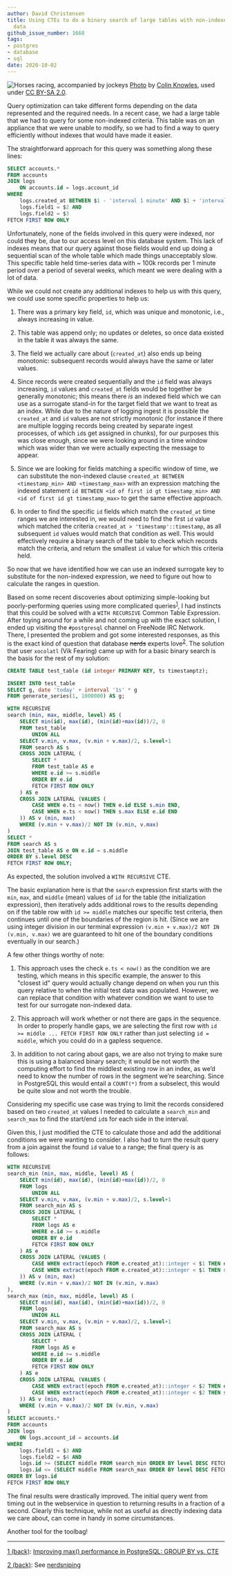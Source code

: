 ```yaml
---
author: David Christensen
title: Using CTEs to do a binary search of large tables with non-indexed correlated
  data
github_issue_number: 1668
tags:
- postgres
- database
- sql
date: 2020-10-02
---
```


![Horses racing, accompanied by jockeys](/blog/2020/10/postgresql-binary-search-correlated-data-cte/banner.jpg)
[Photo](https://www.flickr.com/photos/colink/8646391995/) by [Colin Knowles](https://www.flickr.com/photos/colink/), used under [CC BY-SA 2.0](https://creativecommons.org/licenses/by-sa/2.0/).

Query optimization can take different forms depending on the data represented and the required
needs. In a recent case, we had a large table that we had to query for some non-indexed criteria.
This table was on an appliance that we were unable to modify, so we had to find a way to query
efficiently without indexes that would have made it easier.

The straightforward approach for this query was something along these lines:

```sql
SELECT accounts.*
FROM accounts
JOIN logs
    ON accounts.id = logs.account_id
WHERE
    logs.created_at BETWEEN $1 - 'interval 1 minute' AND $1 + 'interval 1 minute' AND
    logs.field1 = $2 AND
    logs.field2 = $3
FETCH FIRST ROW ONLY
```

Unfortunately, none of the fields involved in this query were indexed, nor could they be, due to
our access level on this database system. This lack of indexes means that our query against those
fields would end up doing a sequential scan of the whole table which made things unacceptably slow. This specific table held
time-series data with ~ 100k records per 1 minute period over a period of several weeks, which
meant we were dealing with a lot of data.

While we could not create any additional indexes to help us with this query, we could use some
specific properties to help us:

1. There was a primary key field, `id`, which was unique and monotonic, i.e., always
increasing in value.

1. This table was append only; no updates or deletes, so once data existed in the table it was
always the same.

1. The field we actually care about (`created_at`) also ends up being monotonic: subsequent records would always have the same or later values.

1. Since records were created sequentially and the `id` field was always increasing, `id` values and
`created_at` fields would be together be generally monotonic; this means there *is* an indexed field
which we can use as a surrogate stand-in for the target field that we want to treat as an index.
While due to the nature of logging ingest it is possible the `created_at` and `id` values are not
strictly monotonic (for instance if there are multiple logging records being created by separate
ingest processes, of which `id`s get assigned in chunks), for our purposes this was close enough,
since we were looking around in a time window which was wider than we were actually expecting the
message to appear.

1. Since we are looking for fields matching a specific window of time, we can substitute the
non-indexed clause `created_at BETWEEN <timestamp_min> AND <timestamp_max>` with an expression
matching the indexed statement `id BETWEEN <id of first id gt timestamp_min> AND <id of first id gt
timestamp_max>` to get the same effective approach.

1. In order to find the specific `id` fields which match the `created_at` time ranges we are
interested in, we would need to find the first `id` value which matched the criteria `created_at >
'timestamp'::timestamp`, as all subsequent `id` values would match that condition as well. This
would effectively require a binary search of the table to check which records match the criteria,
and return the smallest `id` value for which this criteria held.

So now that we have identified how we can use an indexed surrogate key to substitute for the
non-indexed expression, we need to figure out how to calculate the ranges in question.

Based on some recent discoveries about optimizing simple-looking but poorly-performing queries using
more complicated queries<a name="jump1"></a><sup>[1](#footnote1)</sup>, I had instincts that this could be solved with a `WITH RECURSIVE`
Common Table Expression. After toying around for a while and not coming up with the exact solution,
I ended up visiting the `#postgresql` channel on FreeNode IRC Network. There, I presented the
problem and got some interested responses, as this is the exact kind of question that database
~~nerds~~ experts love<a name="jump2"></a><sup>[2](#footnote2)</sup>. The solution that user `xocolatl` (Vik Fearing) came up with for a basic
binary search is the basis for the rest of my solution:

```sql
CREATE TABLE test_table (id integer PRIMARY KEY, ts timestamptz);

INSERT INTO test_table
SELECT g, date 'today' + interval '1s' * g
FROM generate_series(1, 1000000) AS g;

WITH RECURSIVE
search (min, max, middle, level) AS (
    SELECT min(id), max(id), (min(id)+max(id))/2, 0
    FROM test_table
        UNION ALL
    SELECT v.min, v.max, (v.min + v.max)/2, s.level+1
    FROM search AS s
    CROSS JOIN LATERAL (
        SELECT *
        FROM test_table AS e
        WHERE e.id >= s.middle
        ORDER BY e.id
        FETCH FIRST ROW ONLY
    ) AS e
    CROSS JOIN LATERAL (VALUES (
        CASE WHEN e.ts < now() THEN e.id ELSE s.min END,
        CASE WHEN e.ts < now() THEN s.max ELSE e.id END
    )) AS v (min, max)
    WHERE (v.min + v.max)/2 NOT IN (v.min, v.max)
)
SELECT *
FROM search AS s
JOIN test_table AS e ON e.id = s.middle
ORDER BY s.level DESC
FETCH FIRST ROW ONLY;
```

As expected, the solution involved a `WITH RECURSIVE` CTE.

The basic explanation here is that the `search` expression first starts with the `min`, `max`, and
`middle` (mean) values of `id` for the table (the initialization expression), then iteratively adds
additional rows to the results depending on if the table row with `id >= middle` matches our
specific test criteria, then continues until one of the boundaries of the region is hit. (Since we
are using integer division in our terminal expression `(v.min + v.max)/2 NOT IN (v.min, v.max)` we
are guaranteed to hit one of the boundary conditions eventually in our search.)

A few other things worthy of note:

1. This approach uses the check `e.ts < now()` as the condition we are testing, which means in this
specific example, the answer to this "closest id" query would actually change depend on when you run
this query relative to when the initial test data was populated. However, we can replace that
condition with whatever condition we want to use to test for our surrogate non-indexed data.

1. This approach will work whether or not there are gaps in the sequence. In order to properly
handle gaps, we are selecting the first row with `id >= middle ... FETCH FIRST ROW ONLY` rather than
just selecting `id = middle`, which you could do in a gapless sequence.

1. In addition to not caring about gaps, we are also not trying to make sure this is using a
balanced binary search; it would be not worth the computing effort to find the middlest existing row
in an index, as we’d need to know the number of rows in the segment we’re searching. Since in
PostgreSQL this would entail a `COUNT(*)` from a subselect, this would be quite slow and not worth
the trouble.

Considering my specific use case was trying to limit the records considered based on two
`created_at` values I needed to calculate a `search_min` and `search_max` to find the start/end
`id`s for each side in the interval.

Given this, I just modified the CTE to calculate those and add the additional conditions we were
wanting to consider. I also had to turn the result query from a join against the found `id` value
to a range; the final query is as follows:

```sql
WITH RECURSIVE
search_min (min, max, middle, level) AS (
    SELECT min(id), max(id), (min(id)+max(id))/2, 0
    FROM logs
        UNION ALL
    SELECT v.min, v.max, (v.min + v.max)/2, s.level+1
    FROM search_min AS s
    CROSS JOIN LATERAL (
        SELECT *
        FROM logs AS e
        WHERE e.id >= s.middle
        ORDER BY e.id
        FETCH FIRST ROW ONLY
    ) AS e
    CROSS JOIN LATERAL (VALUES (
        CASE WHEN extract(epoch FROM e.created_at)::integer < $1 THEN e.id ELSE s.min END,
        CASE WHEN extract(epoch FROM e.created_at)::integer < $1 THEN s.max ELSE e.id END
    )) AS v (min, max)
    WHERE (v.min + v.max)/2 NOT IN (v.min, v.max)
),
search_max (min, max, middle, level) AS (
    SELECT min(id), max(id), (min(id)+max(id))/2, 0
    FROM logs
        UNION ALL
    SELECT v.min, v.max, (v.min + v.max)/2, s.level+1
    FROM search_max AS s
    CROSS JOIN LATERAL (
        SELECT *
        FROM logs AS e
        WHERE e.id >= s.middle
        ORDER BY e.id
        FETCH FIRST ROW ONLY
    ) AS e
    CROSS JOIN LATERAL (VALUES (
        CASE WHEN extract(epoch FROM e.created_at)::integer < $2 THEN e.id ELSE s.min END,
        CASE WHEN extract(epoch FROM e.created_at)::integer < $2 THEN s.max ELSE e.id END
    )) AS v (min, max)
    WHERE (v.min + v.max)/2 NOT IN (v.min, v.max)
)
SELECT accounts.*
FROM accounts
JOIN logs
    ON logs.account_id = accounts.id
WHERE
    logs.field1 = $3 AND
    logs.field2 = $4 AND
    logs.id >= (SELECT middle FROM search_min ORDER BY level DESC FETCH FIRST ROW ONLY) AND
    logs.id <= (SELECT middle FROM search_max ORDER BY level DESC FETCH FIRST ROW ONLY)
ORDER BY logs.id
FETCH FIRST ROW ONLY
```

The final results were drastically improved. The initial query went from timing out in the
webservice in question to returning results in a fraction of a second. Clearly this technique,
while not as useful as directly indexing data we care about, can come in handy in some
circumstances.

Another tool for the toolbag!

<hr>

<a name="footnote1"></a>[1 (back)](#jump1): [Improving max() performance in PostgreSQL: GROUP BY vs. CTE](/blog/2020/06/postgresql-improve-group-by-max-performance)

<a name="footnote2"></a>[2 (back)](#jump2): See [nerdsniping](https://xkcd.com/356/)
